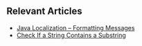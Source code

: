 ## Relevant Articles

- [Java Localization – Formatting Messages](https://www.baeldung.com/java-localization-messages-formatting)
- [Check If a String Contains a Substring](https://www.baeldung.com/java-string-contains-substring)
